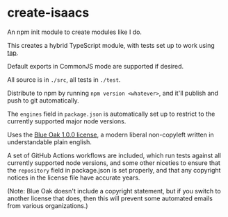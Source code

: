 # create-isaacs

An npm init module to create modules like I do.

This creates a hybrid TypeScript module, with tests set up to
work using [tap](https://node-tap.org/).

Default exports in CommonJS mode are supported if desired.

All source is in `./src`, all tests in `./test`.

Distribute to npm by running `npm version <whatever>`, and it'll
publish and push to git automatically.

The `engines` field in `package.json` is automatically set up to
restrict to the currently supported major node versions.

Uses the [Blue Oak 1.0.0
license](https://blueoakcouncil.org/license/1.0.0), a modern
liberal non-copyleft written in understandable plain english.

A set of GitHub Actions workflows are included, which run tests
against all currently supported node versions, and some other
niceties to ensure that the `repository` field in package.json is
set properly, and that any copyright notices in the license
file have accurate years.

(Note: Blue Oak doesn't include a copyright statement, but if
you switch to another license that does, then this will prevent
some automated emails from various organizations.)
